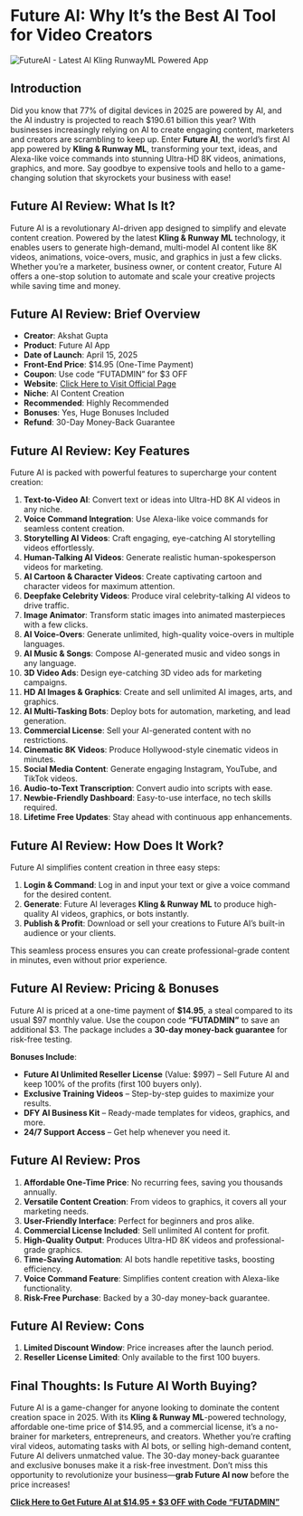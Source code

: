 # Future AI: Why It’s the Best AI Tool for Video Creators
![FutureAI - Latest AI Kling   RunwayML Powered App](https://github.com/user-attachments/assets/42e3f4d2-8278-404e-9ab7-a0b053509883)

## Introduction
Did you know that 77% of digital devices in 2025 are powered by AI, and the AI industry is projected to reach $190.61 billion this year? With businesses increasingly relying on AI to create engaging content, marketers and creators are scrambling to keep up. Enter **Future AI**, the world’s first AI app powered by **Kling & Runway ML**, transforming your text, ideas, and Alexa-like voice commands into stunning Ultra-HD 8K videos, animations, graphics, and more. Say goodbye to expensive tools and hello to a game-changing solution that skyrockets your business with ease!

## Future AI Review: What Is It?
Future AI is a revolutionary AI-driven app designed to simplify and elevate content creation. Powered by the latest **Kling & Runway ML** technology, it enables users to generate high-demand, multi-model AI content like 8K videos, animations, voice-overs, music, and graphics in just a few clicks. Whether you’re a marketer, business owner, or content creator, Future AI offers a one-stop solution to automate and scale your creative projects while saving time and money.

## Future AI Review: Brief Overview
- **Creator**: Akshat Gupta
- **Product**: Future AI App
- **Date of Launch**: April 15, 2025
- **Front-End Price**: $14.95 (One-Time Payment)
- **Coupon**: Use code “FUTADMIN” for $3 OFF
- **Website**: [Click Here to Visit Official Page](https://bit.ly/43gOjdR)
- **Niche**: AI Content Creation
- **Recommended**: Highly Recommended
- **Bonuses**: Yes, Huge Bonuses Included
- **Refund**: 30-Day Money-Back Guarantee

## Future AI Review: Key Features
Future AI is packed with powerful features to supercharge your content creation:
1. **Text-to-Video AI**: Convert text or ideas into Ultra-HD 8K AI videos in any niche.
2. **Voice Command Integration**: Use Alexa-like voice commands for seamless content creation.
3. **Storytelling AI Videos**: Craft engaging, eye-catching AI storytelling videos effortlessly.
4. **Human-Talking AI Videos**: Generate realistic human-spokesperson videos for marketing.
5. **AI Cartoon & Character Videos**: Create captivating cartoon and character videos for maximum attention.
6. **Deepfake Celebrity Videos**: Produce viral celebrity-talking AI videos to drive traffic.
7. **Image Animator**: Transform static images into animated masterpieces with a few clicks.
8. **AI Voice-Overs**: Generate unlimited, high-quality voice-overs in multiple languages.
9. **AI Music & Songs**: Compose AI-generated music and video songs in any language.
10. **3D Video Ads**: Design eye-catching 3D video ads for marketing campaigns.
11. **HD AI Images & Graphics**: Create and sell unlimited AI images, arts, and graphics.
12. **AI Multi-Tasking Bots**: Deploy bots for automation, marketing, and lead generation.
13. **Commercial License**: Sell your AI-generated content with no restrictions.
14. **Cinematic 8K Videos**: Produce Hollywood-style cinematic videos in minutes.
15. **Social Media Content**: Generate engaging Instagram, YouTube, and TikTok videos.
16. **Audio-to-Text Transcription**: Convert audio into scripts with ease.
17. **Newbie-Friendly Dashboard**: Easy-to-use interface, no tech skills required.
18. **Lifetime Free Updates**: Stay ahead with continuous app enhancements.

## Future AI Review: How Does It Work?
Future AI simplifies content creation in three easy steps:
1. **Login & Command**: Log in and input your text or give a voice command for the desired content.
2. **Generate**: Future AI leverages **Kling & Runway ML** to produce high-quality AI videos, graphics, or bots instantly.
3. **Publish & Profit**: Download or sell your creations to Future AI’s built-in audience or your clients.

This seamless process ensures you can create professional-grade content in minutes, even without prior experience.

## Future AI Review: Pricing & Bonuses
Future AI is priced at a one-time payment of **$14.95**, a steal compared to its usual $97 monthly value. Use the coupon code **“FUTADMIN”** to save an additional $3. The package includes a **30-day money-back guarantee** for risk-free testing. 

**Bonuses Include**:
- **Future AI Unlimited Reseller License** (Value: $997) – Sell Future AI and keep 100% of the profits (first 100 buyers only).
- **Exclusive Training Videos** – Step-by-step guides to maximize your results.
- **DFY AI Business Kit** – Ready-made templates for videos, graphics, and more.
- **24/7 Support Access** – Get help whenever you need it.

## Future AI Review: Pros
1. **Affordable One-Time Price**: No recurring fees, saving you thousands annually.
2. **Versatile Content Creation**: From videos to graphics, it covers all your marketing needs.
3. **User-Friendly Interface**: Perfect for beginners and pros alike.
4. **Commercial License Included**: Sell unlimited AI content for profit.
5. **High-Quality Output**: Produces Ultra-HD 8K videos and professional-grade graphics.
6. **Time-Saving Automation**: AI bots handle repetitive tasks, boosting efficiency.
7. **Voice Command Feature**: Simplifies content creation with Alexa-like functionality.
8. **Risk-Free Purchase**: Backed by a 30-day money-back guarantee.

## Future AI Review: Cons
1. **Limited Discount Window**: Price increases after the launch period.
2. **Reseller License Limited**: Only available to the first 100 buyers.

## Final Thoughts: Is Future AI Worth Buying?
Future AI is a game-changer for anyone looking to dominate the content creation space in 2025. With its **Kling & Runway ML**-powered technology, affordable one-time price of $14.95, and a commercial license, it’s a no-brainer for marketers, entrepreneurs, and creators. Whether you’re crafting viral videos, automating tasks with AI bots, or selling high-demand content, Future AI delivers unmatched value. The 30-day money-back guarantee and exclusive bonuses make it a risk-free investment. Don’t miss this opportunity to revolutionize your business—**grab Future AI now** before the price increases!

**[Click Here to Get Future AI at $14.95 + $3 OFF with Code “FUTADMIN”](https://bit.ly/43gOjdR)**

